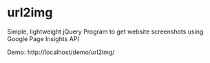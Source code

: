 # url2img

Simple, lightweight jQuery Program to get website screenshots using Google Page Insights API

Demo: http://localhost/demo/url2img/
